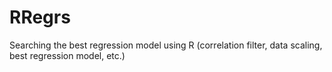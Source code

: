 RRegrs
======

Searching the best regression model using R (correlation filter, data scaling, best regression model, etc.)
